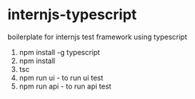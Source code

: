# internjs-typescript
boilerplate for internjs test framework using typescript

1. npm install -g typescript
2. npm install
3. tsc
4. npm run ui - to run ui test
5. npm run api - to run api test
